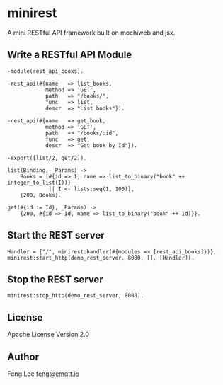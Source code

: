 
# minirest

A mini RESTful API framework built on mochiweb and jsx.

## Write a RESTful API Module

```
-module(rest_api_books).

-rest_api(#{name   => list_books,
            method => 'GET',
            path   => "/books/",
            func   => list,
            descr  => "List books"}).

-rest_api(#{name   => get_book,
            method => 'GET',
            path   => "/books/:id",
            func   => get,
            descr  => "Get book by Id"}).

-export([list/2, get/2]).

list(Binding, _Params) ->
    Books = [#{id => I, name => list_to_binary("book" ++ integer_to_list(I))}
             || I <- lists:seq(1, 100)],
    {200, Books}.

get(#{id := Id}, _Params) ->
    {200, #{id => Id, name => list_to_binary("book" ++ Id)}}.
```

## Start the REST server

```
Handler = {"/", minirest:handler(#{modules => [rest_api_books]})},
minirest:start_http(demo_rest_server, 8080, [], [Handler]).
```

## Stop the REST server

```
minirest:stop_http(demo_rest_server, 8080).
```

## License

Apache License Version 2.0

## Author

Feng Lee <feng@emqtt.io>

